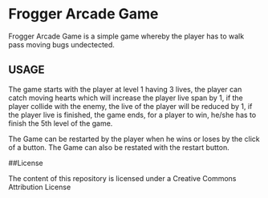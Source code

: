 Frogger Arcade Game
===============================

Frogger Arcade Game is a simple game whereby the player has to walk pass moving bugs undectected.

## USAGE

The game starts with the player at level 1 having 3 lives, the player can catch moving hearts which will increase the 
player live span by 1, if the player collide with the enemy, the live of the player will be reduced by 1, if the player
live is finished, the game ends, for a player to win, he/she has to finish the 5th level of the game.

The Game can be restarted by the player when he wins or loses by the click of a button.
The Game can also be restated with the restart button.

##License

The content of this repository is licensed under a Creative Commons Attribution License



